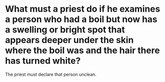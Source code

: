 # What must a priest do if he examines a person who had a boil but now has a swelling or bright spot that appears deeper under the skin where the boil was and the hair there has turned white?

The priest must declare that person unclean.
